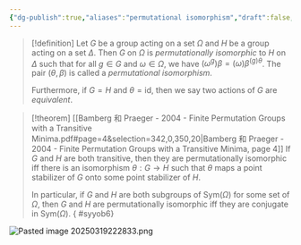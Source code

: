 ```yaml
---
{"dg-publish":true,"aliases":"permutational isomorphism","draft":false,"permalink":"/MATH/Cards/Nodes/Permutational Isomorphism/","dgPassFrontmatter":true}
---
```



> [!definition]
> Let $G$ be a group acting on a set $\Omega$ and $H$ be a group acting on a set $\Delta$. Then $G$ on $\Omega$ is *permutationally isomorphic* to $H$ on $\Delta$ such that for all $g\in G$ and $\omega\in \Omega$, we have $(\omega^g)\beta=(\omega)\beta^{(g)\theta}$. The pair $(\theta, \beta)$ is called a *permutational isomorphism*.
> 
> Furthermore, if $G=H$ and $\theta=\mathrm{id}$, then we say two actions of $G$ are *equivalent*.

> [!theorem] [[Bamberg 和 Praeger - 2004 - Finite Permutation Groups with a Transitive Minima.pdf#page=4&selection=342,0,350,20|Bamberg 和 Praeger - 2004 - Finite Permutation Groups with a Transitive Minima, page 4]]
> If $G$ and $H$ are both transitive, then they are permutationally isomorphic iff there is an isomorphism $\theta:G\to H$ such that $\theta$ maps a point stabilizer of $G$ onto some point stabilizer of $H$.
> 
> In particular, if $G$ and $H$ are both subgroups of $\mathrm{Sym}(\Omega)$ for some set of $\Omega$, then $G$ and $H$ are permutationally isomorphic iff they are conjugate in $\mathrm{Sym}(\Omega)$.
{ #syyob6}



![Pasted image 20250319222833.png](/img/user/%E9%99%84%E4%BB%B6/Pasted%20image%2020250319222833.png)

